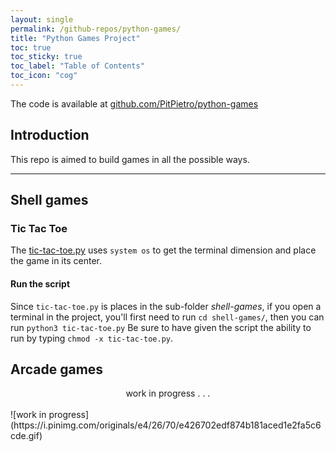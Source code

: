 ```yaml
---
layout: single
permalink: /github-repos/python-games/
title: "Python Games Project"
toc: true
toc_sticky: true
toc_label: "Table of Contents"
toc_icon: "cog"
---
```


The code is available at [github.com/PitPietro/python-games](https://github.com/PitPietro/python-games)

## Introduction
This repo is aimed to build games in all the possible ways.
<hr>

## Shell games
### Tic Tac Toe
The [tic-tac-toe.py](https://github.com/PitPietro/python-games/blob/master/shell-games/tic-tac-toe.py) uses `system os`
to get the terminal dimension and place the game in its center.
#### Run the script
Since `tic-tac-toe.py` is places in the sub-folder *shell-games*, if you open a terminal in the project, you'll first
need to run `cd shell-games/`, then you can run `python3 tic-tac-toe.py` Be sure to have given the script the ability to
run by typing `chmod -x tic-tac-toe.py`.

## Arcade games
<center>work in progress . . .</center><br>
![work in progress](https://i.pinimg.com/originals/e4/26/70/e426702edf874b181aced1e2fa5c6cde.gif)